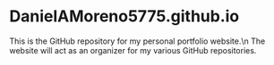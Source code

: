 # DanielAMoreno5775.github.io
This is the GitHub repository for my personal portfolio website.\n
The website will act as an organizer for my various GitHub repositories.